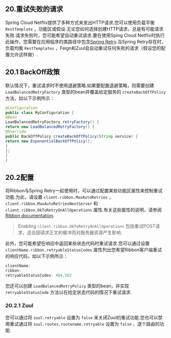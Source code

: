 ## 20.重试失败的请求

Spring Cloud Netflix提供了多种方式来发出HTTP请求.您可以使用负载平衡 `RestTemplate` ，功能区或假设.无论您如何选择创建HTTP请求，总是有可能请求失败.请求失败时，您可能希望自动重试请求.要在使用Sping Cloud Netflix时执行此操作，您需要在应用程序的类路径中包含[Spring Retry](https://github.com/spring-projects/spring-retry).当Spring Retry存在时，负载均衡 `RestTemplates` ，Feign和Zuul会自动重试任何失败的请求（假设您的配置允许这样做）.

## 20.1 BackOff政策

默认情况下，重试请求时不使用退避策略.如果要配置退避策略，则需要创建 `LoadBalancedRetryFactory` 类型的bean并覆盖给定服务的 `createBackOffPolicy` 方法，如以下示例所示：

```java
@Configuration
public class MyConfiguration {
@Bean
LoadBalancedRetryFactory retryFactory() {
return new LoadBalancedRetryFactory() {
@Override
public BackOffPolicy createBackOffPolicy(String service) {
return new ExponentialBackOffPolicy();
}
};
}
}
```

## 20.2配置

将Ribbon与Spring Retry一起使用时，可以通过配置某些功能区属性来控制重试功能.为此，请设置 `client.ribbon.MaxAutoRetries` ， `client.ribbon.MaxAutoRetriesNextServer` 和 `client.ribbon.OkToRetryOnAllOperations` 属性.有关这些属性的说明，请参阅[Ribbon documentation](https://github.com/Netflix/ribbon/wiki/Getting-Started#the-properties-file-sample-clientproperties).

> Enabling  `client.ribbon.OkToRetryOnAllOperations` 包括重试POST请求，这会因请求正文的缓冲而对服务器资源产生影响.

此外，您可能希望在响应中返回某些状态代码时重试请求.您可以通过设置 `clientName.ribbon.retryableStatusCodes` 属性列出您希望Ribbon客户端重试的响应代码，如以下示例所示：

```java
clientName:
ribbon:
retryableStatusCodes: 404,502
```

您还可以创建 `LoadBalancedRetryPolicy` 类型的bean，并实现 `retryableStatusCode` 方法以在给定状态代码的情况下重试请求.

### 20.2.1 Zuul

您可以通过将 `zuul.retryable` 设置为 `false` 来关闭Zuul的重试功能.您也可以禁用重试通过将 `zuul.routes.routename.retryable` 设置为 `false` ，逐个路由的功能.

